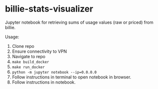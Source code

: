 # billie-stats-visualizer
Jupyter notebook for retrieving sums of usage values (raw or priced) from billie.

Usage:

1. Clone repo
2. Ensure connectivity to VPN
3. Navigate to repo
4. `make build_docker`
5. `make run_docker`
6. `python -m jupyter notebook --ip=0.0.0.0`
7. Follow instructions in terminal to open notebook in browser.
8. Follow instructions in notebook.
